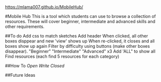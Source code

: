 https://mlama007.github.io/MobileHub/

#Mobile Hub
This is a tool which students can use to browse a collection of resources. These will cover beginner, intermediate and advanced skills and other requirements.

##To do
Add css to match sketches
Add header
When clicked, all other boxes disppear and new 'view' shows up
When re-clicked, it closes and all boxes show up again
Filter by difficulty using buttons (make other boxes disappear). 
    "Beginner" "Intermediate" "Advanced" x3 Add 'ALL" to show all
Find resources (each find 5 resources for each category)

##How To
*Open*
*Write*
*Closed*

##Future Ideas